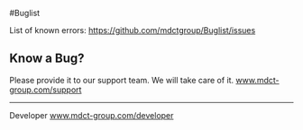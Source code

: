 #Buglist

List of known errors:
https://github.com/mdctgroup/Buglist/issues



## Know a Bug?
Please provide it to our support team. We will take care of it.
www.mdct-group.com/support


________________________________________________

Developer
www.mdct-group.com/developer


